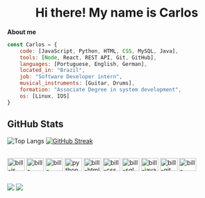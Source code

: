 <h1 align="center">Hi there! My name is Carlos</h1>
<b>About me</b>

``` javascript
const Carlos = {
    code: [JavaScript, Python, HTML, CSS, MySQL, Java],
    tools: [Node, React, REST API, Git, GitHub],
    languages: [Portuguese, English, German],
    located_in: "Brazil",
    job: "Software Developer intern",
    musical_instruments: [Guitar, Drums],
    formation: "Associate Degree in system development",
    os: [Linux, IOS]
}
```

## GitHub Stats
![Top Langs](https://github-readme-stats.vercel.app/api/top-langs/?username=scarlinhosss&layout=compact&theme=dracula)
[![GitHub Streak](https://streak-stats.demolab.com?user=scarlinhosss&theme=dracula&card_width=419&card_height=160)](https://git.io/streak-stats)

<div style="display: inline_block"><br>
    <img align="center" alt="bill-js" height="30" width="40" src="https://cdn.jsdelivr.net/gh/devicons/devicon@latest/icons/javascript/javascript-original.svg">
    <img align="center" alt="bill-node" height="30" width="40" src="https://cdn.jsdelivr.net/gh/devicons/devicon@latest/icons/nodejs/nodejs-original-wordmark.svg">
    <img align="center" alt="bill-react" height="30" width="40" src="https://cdn.jsdelivr.net/gh/devicons/devicon@latest/icons/react/react-original.svg">
    <img align="center" alt="python" height="30" width="40" src="https://cdn.jsdelivr.net/gh/devicons/devicon@latest/icons/python/python-original.svg">
    <img align="center" alt="bill-html" height="30" width="40" src="https://cdn.jsdelivr.net/gh/devicons/devicon/icons/html5/html5-original.svg">
    <img align="center" alt="bill-css" height="30" width="40" src="https://cdn.jsdelivr.net/gh/devicons/devicon/icons/css3/css3-original.svg">
    <img align="center" alt="bill-sql" height="30" width="40" src="https://cdn.jsdelivr.net/gh/devicons/devicon/icons/mysql/mysql-original.svg">
    <img align="center" alt="bill-java" height="30" width="40" src="https://cdn.jsdelivr.net/gh/devicons/devicon/icons/java/java-original.svg">
    <img align="center" alt="bill-git" height="30" width="40" src="https://cdn.jsdelivr.net/gh/devicons/devicon/icons/git/git-original.svg">
    <img align="center" alt="bill-github" height="30" width="40" src="https://cdn.jsdelivr.net/gh/devicons/devicon/icons/github/github-original.svg">
    
##
    
<div>
    <a href="mailto:carlosmatiellisantos@gmail.com"><img src="https://img.shields.io/badge/Gmail-D14836?style=for-the-badge&logo=gmail&logoColor=white" target="_blank"></a> <a href="https://www.linkedin.com/in/carlos-matielli-286348215/" target="_blank"><img src="https://img.shields.io/badge/LinkedIn-0077B5?style=for-the-badge&logo=linkedin&logoColor=white" target="_blank"></a> 
   </div>
